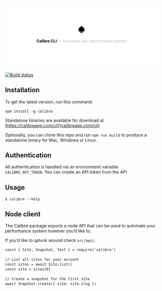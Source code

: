 ![Calibre CLI - Automate your performance system](./.github/header.png)

[![Build status](https://badge.buildkite.com/5e41ea8c42fa868fc2c41c063e742d5350de1daabd99acd636.svg)](https://buildkite.com/calibre/terminal-cli)

## Installation

To get the latest version, run this command:

```
npm install -g calibre
```

Standalone binaries are available for download at [https://calibreapp.com/cli](calibreapp.com/cli)

Optionally, you can clone this repo and run `npm run build` to
produce a standalone binary for Mac, Windows or Linux.

## Authentication

All authentication is handled via an environment variable: `CALIBRE_API_TOKEN`. You can create an API token from the API

## Usage

```
$ calibre --help
```

## Node client

The Calibre package exports a node API that can be used to automate your performance system however you’d like to. 

If you’d like to splunk around check `src/api/`.

```
const { Site, Snapshot, Test } = require('calibre')

// List all sites for your account
const sites = await Site.list()
const site = sites[0]

// Create a snapshot for the first site
await Snapshot.create({ site: site.slug })
```
